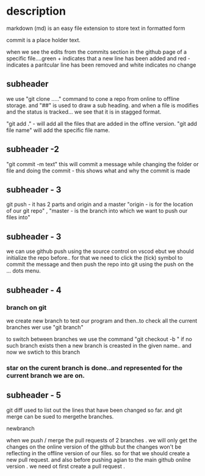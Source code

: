 # description

markdown (md) is an easy file extension to store text in formatted form

commit is a place holder text.

when we see the edits from the commits section in the github page of a specific file....green + indicates that a new line has been added and red - indicates a paritcular line has been removed and white indicates no change

## subheader
we use "git clone ....." command to cone a repo from online to offline storage.
and "##" is used to draw a sub heading.
and when a file is modifies and the status is tracked... we see that it is in stagged format.

"git add ." - will add all the files that are added in the offine version.
"git add file name" will add the specific file name.

## subheader -2
"git commit -m text" this will commit a message while changing the folder or file and doing the commit - this shows what and why the commit is made
 
## subheader - 3
git push - it has 2 parts and origin and a master "origin - is for the location of our git repo" , "master - is the branch into which we want to push our files into"

## subheader - 3
 we can use github push using the source control on vscod ebut we should initialize the repo before..
 for that we need to click the (tick) symbol to commit the message and then push the repo into git using the push on the ... dots menu.

 ## subheader - 4
   ### branch on git
   we create new branch to test our program and then..to check all the current branches wer use "git branch"

   to switch between branches we use the command "git checkout -b <branc name>" if no such branch exists then a new branch is creasted in the given name..
   and now we swtich to this branch

   ### star on the curent branch is done..and represented for the current branch we are on. 

## subheader - 5
git diff used to list out the lines that have been changed so far.
and git merge can be sued to mergethe branches.

newbranch

when we push / merge the pull requests of 2 branches . we will only get the changes on the online version of the github
but the changes won't be reflecting in the offline version of our files.
so for that we should create a new pull request. and also before pushing agian to the main github onilne version . we need ot first create a pull request .

